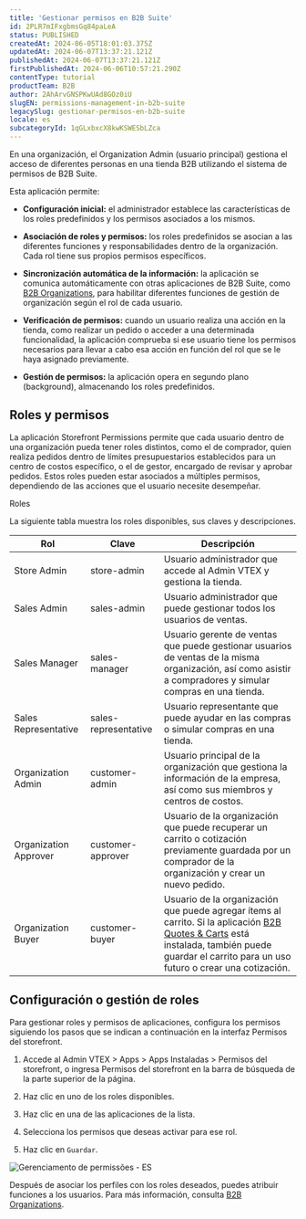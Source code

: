 ```yaml
---
title: 'Gestionar permisos en B2B Suite'
id: 2PLR7mIFxgbmsGq84paLeA
status: PUBLISHED
createdAt: 2024-06-05T18:01:03.375Z
updatedAt: 2024-06-07T13:37:21.121Z
publishedAt: 2024-06-07T13:37:21.121Z
firstPublishedAt: 2024-06-06T10:57:21.290Z
contentType: tutorial
productTeam: B2B
author: 2AhArvGNSPKwUAd8GOz0iU
slugEN: permissions-management-in-b2b-suite
legacySlug: gestionar-permisos-en-b2b-suite
locale: es
subcategoryId: 1qGLxbxcX8kwKSWESbLZca
---
```


En una organización, el Organization Admin (usuario principal) gestiona el acceso de diferentes personas en una tienda B2B utilizando el sistema de permisos de B2B Suite.

Esta aplicación permite:

- **Configuración inicial:** el administrador establece las características de los roles predefinidos y los permisos asociados a los mismos.

- **Asociación de roles y permisos:** los roles predefinidos se asocian a las diferentes funciones y responsabilidades dentro de la organización. Cada rol tiene sus propios permisos específicos.

- **Sincronización automática de la información:** la aplicación se comunica automáticamente con otras aplicaciones de B2B Suite, como [B2B Organizations](https://developers.vtex.com/docs/apps/vtex.b2b-organizations), para habilitar diferentes funciones de gestión de organización según el rol de cada usuario.

- **Verificación de permisos:** cuando un usuario realiza una acción en la tienda, como realizar un pedido o acceder a una determinada funcionalidad, la aplicación comprueba si ese usuario tiene los permisos necesarios para llevar a cabo esa acción en función del rol que se le haya asignado previamente.

- **Gestión de permisos:** la aplicación opera en segundo plano (background), almacenando los roles predefinidos.

## Roles y permisos

La aplicación Storefront Permissions permite que cada usuario dentro de una organización pueda tener roles distintos, como el de comprador, quien realiza pedidos dentro de límites presupuestarios establecidos para un centro de costos específico, o el de gestor, encargado de revisar y aprobar pedidos. Estos roles pueden estar asociados a múltiples permisos, dependiendo de las acciones que el usuario necesite desempeñar.

Roles

La siguiente tabla muestra los roles disponibles, sus claves y descripciones.

| Rol                   | Clave                | Descripción                                                                                                                                                                                    |
|-----------------------|----------------------|------------------------------------------------------------------------------------------------------------------------------------------------------------------------------------------------|
| Store Admin           | store-admin          | Usuario administrador que accede al Admin VTEX y gestiona la tienda.                                                                                                                           |
| Sales Admin           | sales-admin          | Usuario administrador que puede gestionar todos los usuarios de ventas.                                                                                                                        |
| Sales Manager         | sales-manager        | Usuario gerente de ventas que puede gestionar usuarios de ventas de la misma organización, así como asistir a compradores y simular compras en una tienda.                                     |
| Sales Representative  | sales-representative | Usuario representante que puede ayudar en las compras o simular compras en una tienda.                                                                                                         |
| Organization Admin    | customer-admin       | Usuario principal de la organización que gestiona la información de la empresa, así como sus miembros y centros de costos.                                                                     |
| Organization Approver | customer-approver    | Usuario de la organización que puede recuperar un carrito o cotización previamente guardada por un comprador de la organización y crear un nuevo pedido.                                       |
| Organization Buyer    | customer-buyer       | Usuario de la organización que puede agregar ítems al carrito. Si la aplicación [B2B Quotes & Carts](https://developers.vtex.com/docs/apps/vtex.b2b-quotes) está instalada, también puede guardar el carrito para un uso futuro o crear una cotización. |

## Configuración o gestión de roles

Para gestionar roles y permisos de aplicaciones, configura los permisos siguiendo los pasos que se indican a continuación en la interfaz Permisos del storefront.

1. Accede al Admin VTEX > Apps > Apps Instaladas > Permisos del storefront, o ingresa Permisos del storefront en la barra de búsqueda de la parte superior de la página.

2. Haz clic en uno de los roles disponibles.

3. Haz clic en una de las aplicaciones de la lista.

4. Selecciona los permisos que deseas activar para ese rol.

5. Haz clic en `Guardar`.

![Gerenciamento de permissões - ES](//images.ctfassets.net/alneenqid6w5/287qksSZ46sMPwg4CuXQ8F/fdf3c362f0300198da41af04681d3239/Gerenciamento_de_permiss_es_-_ES.gif)

Después de asociar los perfiles con los roles deseados, puedes atribuir funciones a los usuarios. Para más información, consulta [B2B Organizations](https://developers.vtex.com/docs/guides/vtex-b2b-organizations#users).
